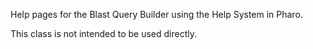 Help pages for the Blast Query Builder using the Help System in Pharo.

This class is not intended to be used directly.


